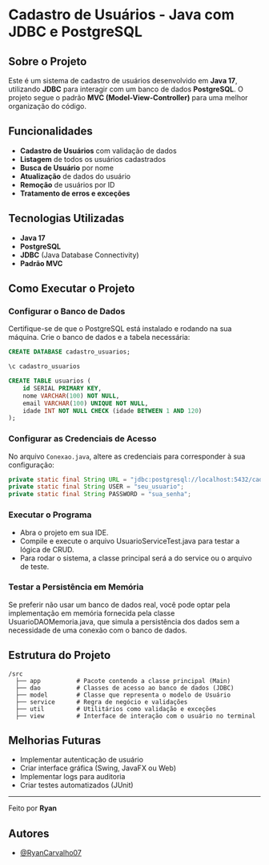 # Cadastro de Usuários - Java com JDBC e PostgreSQL

## Sobre o Projeto
Este é um sistema de cadastro de usuários desenvolvido em **Java 17**, utilizando **JDBC** para interagir com um banco de dados **PostgreSQL**. O projeto segue o padrão **MVC (Model-View-Controller)** para uma melhor organização do código.

## Funcionalidades
-  **Cadastro de Usuários** com validação de dados
-  **Listagem** de todos os usuários cadastrados
-  **Busca de Usuário** por nome
-  **Atualização** de dados do usuário
-  **Remoção** de usuários por ID
-  **Tratamento de erros e exceções**

## Tecnologias Utilizadas
- **Java 17**
- **PostgreSQL**
- **JDBC** (Java Database Connectivity)
- **Padrão MVC**

## Como Executar o Projeto
### Configurar o Banco de Dados
Certifique-se de que o PostgreSQL está instalado e rodando na sua máquina. Crie o banco de dados e a tabela necessária:

```sql
CREATE DATABASE cadastro_usuarios;

\c cadastro_usuarios

CREATE TABLE usuarios (
    id SERIAL PRIMARY KEY,
    nome VARCHAR(100) NOT NULL,
    email VARCHAR(100) UNIQUE NOT NULL,
    idade INT NOT NULL CHECK (idade BETWEEN 1 AND 120)
);
```

### Configurar as Credenciais de Acesso
No arquivo `Conexao.java`, altere as credenciais para corresponder à sua configuração:

```java
private static final String URL = "jdbc:postgresql://localhost:5432/cadastro_usuarios";
private static final String USER = "seu_usuario";
private static final String PASSWORD = "sua_senha";
```

### Executar o Programa
- Abra o projeto em sua IDE.
- Compile e execute o arquivo UsuarioServiceTest.java para testar a lógica de CRUD.
- Para rodar o sistema, a classe principal será a do service ou o arquivo de teste.

### Testar a Persistência em Memória
Se preferir não usar um banco de dados real, você pode optar pela implementação em memória fornecida pela classe UsuarioDAOMemoria.java, que simula a persistência dos dados sem a necessidade de uma conexão com o banco de dados.

## Estrutura do Projeto
```
/src
  ├── app          # Pacote contendo a classe principal (Main)
  ├── dao          # Classes de acesso ao banco de dados (JDBC)
  ├── model        # Classe que representa o modelo de Usuário
  ├── service      # Regra de negócio e validações
  ├── util         # Utilitários como validação e exceções
  ├── view         # Interface de interação com o usuário no terminal
```

## Melhorias Futuras
-  Implementar autenticação de usuário
-  Criar interface gráfica (Swing, JavaFX ou Web)
-  Implementar logs para auditoria
-  Criar testes automatizados (JUnit)

---
Feito por **Ryan** 


## Autores

- [@RyanCarvalho07](https://github.com/RyanCarvalho07)

